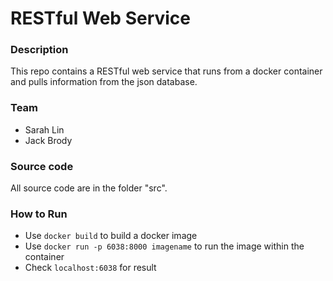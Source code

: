 # RESTful Web Service

### Description
This repo contains a RESTful web service that runs from a docker container and pulls information from the json database.

### Team
- Sarah Lin
- Jack Brody

### Source code
All source code are in the folder "src".

### How to Run
- Use `docker build` to build a docker image
- Use `docker run -p 6038:8000 imagename` to run the image within the container
- Check `localhost:6038` for result
